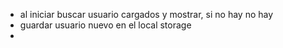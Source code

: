 

* al iniciar buscar usuario cargados y mostrar, si no hay no hay
* guardar usuario nuevo en el local storage
* 